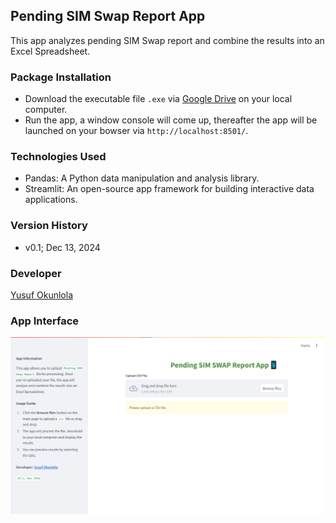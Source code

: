## Pending SIM Swap Report App
This app analyzes pending SIM Swap report and combine the results into an Excel Spreadsheet.

### Package Installation
- Download the executable file `.exe` via [Google Drive](https://drive.google.com/file/d/1gU_rw8OoqZDk6c3kDgz07cP2VrSq3lyC/view?usp=sharing) on your local computer.
- Run the app, a window console will come up, thereafter the app will be launched on your bowser via `http://localhost:8501/`.

### Technologies Used
- Pandas: A Python data manipulation and analysis library.
- Streamlit: An open-source app framework for building interactive data applications.

### Version History
- v0.1; Dec 13, 2024

### Developer
[Yusuf Okunlola](https://www.linkedin.com/in/yusufokunlola/)


### App Interface

![Pending SIM Swap Report App Interface](./assets/sim_swap_01.png)